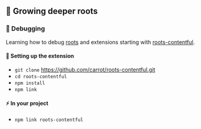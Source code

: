 ## :herb: Growing deeper roots

### :bug: Debugging 

Learning how to debug [roots](http://roots.cx) and extensions starting with [roots-contentful](https://github.com/carrot/roots-contentful).

#### :link: Setting up the extension

- `git clone` https://github.com/carrot/roots-contentful.git
- `cd roots-contentful`
- `npm install`
- `npm link`

#### :zap: In your project

- `npm link roots-contentful`
